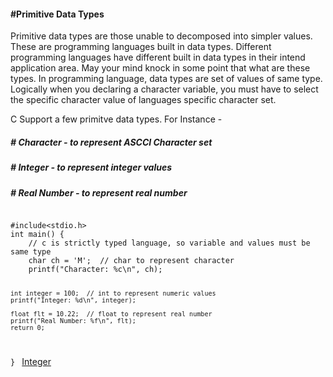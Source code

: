<h4>#Primitive Data Types</h4>

<p>Primitive data types are those unable to decomposed into simpler values. 
These are programming languages built in data types. Different programming 
languages have different built in data types in their intend application area.
May your mind knock in some point that what are these types. In programming language,
data types  are set of values of same type. Logically when you declaring a character variable, you must
have to select the specific character value of languages specific character set. 
</p></hr></hr>
<p style="display:inline;">C Support a few primitve data types. For Instance - 
<h5>		# Character - to represent ASCCI Character set</h5>
<h5>		# Integer - to represent integer values</h5>
<h5>		# Real Number - to represent real number</h5>
</p></hr></hr>

<code>
#include&lt;stdio.h&gt;
int main() {
	// c is strictly typed language, so variable and values must be same type
	char ch = 'M';  // char to represent character
	printf("Character: %c\n", ch);
	
	int integer = 100;  // int to represent numeric values
	printf("Integer: %d\n", integer);
	
	float flt = 10.22;  // float to represent real number
	printf("Real Number: %f\n", flt); 
	return 0;
}
</code></hr></hr>
<a href="#" class="post" id="integer">Integer <span class="glyphicon glyphicon-forward"></span></a>